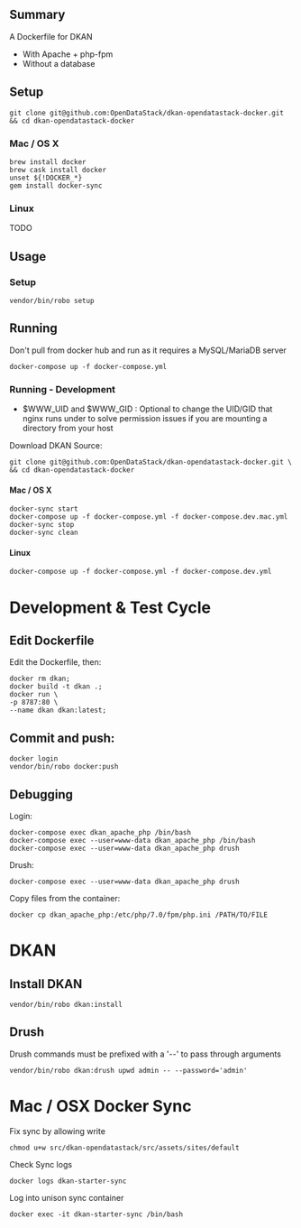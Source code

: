 ## Summary

A Dockerfile for DKAN

- With Apache + php-fpm
- Without a database

## Setup

```
git clone git@github.com:OpenDataStack/dkan-opendatastack-docker.git && cd dkan-opendatastack-docker
```

### Mac / OS X

```
brew install docker
brew cask install docker
unset ${!DOCKER_*}
gem install docker-sync
```

### Linux

TODO

## Usage

### Setup

```
vendor/bin/robo setup
```

## Running

Don't pull from docker hub and run as it requires a MySQL/MariaDB server

```
docker-compose up -f docker-compose.yml
```

### Running - Development

- $WWW_UID and $WWW_GID : Optional to change the UID/GID that nginx runs under to
solve permission issues if you are mounting a directory from your host

Download DKAN Source:

```
git clone git@github.com:OpenDataStack/dkan-opendatastack-docker.git \
&& cd dkan-opendatastack-docker
```

#### Mac / OS X

```
docker-sync start
docker-compose up -f docker-compose.yml -f docker-compose.dev.mac.yml
docker-sync stop
docker-sync clean
```

#### Linux

```
docker-compose up -f docker-compose.yml -f docker-compose.dev.yml
```

# Development & Test Cycle

## Edit Dockerfile

Edit the Dockerfile, then:

```
docker rm dkan;
docker build -t dkan .;
docker run \
-p 8787:80 \
--name dkan dkan:latest;
```

## Commit and push:

```
docker login
vendor/bin/robo docker:push
```

## Debugging

Login:

```
docker-compose exec dkan_apache_php /bin/bash
docker-compose exec --user=www-data dkan_apache_php /bin/bash
docker-compose exec --user=www-data dkan_apache_php drush
```

Drush:

```
docker-compose exec --user=www-data dkan_apache_php drush
```

Copy files from the container:

```
docker cp dkan_apache_php:/etc/php/7.0/fpm/php.ini /PATH/TO/FILE
```

# DKAN

## Install DKAN

```
vendor/bin/robo dkan:install
```

## Drush

Drush commands must be prefixed with a '--' to pass through arguments

```
vendor/bin/robo dkan:drush upwd admin -- --password='admin'
```

# Mac / OSX Docker Sync

Fix sync by allowing write

```
chmod u+w src/dkan-opendatastack/src/assets/sites/default
```

Check Sync logs

```
docker logs dkan-starter-sync
```

Log into unison sync container

```
docker exec -it dkan-starter-sync /bin/bash
```
